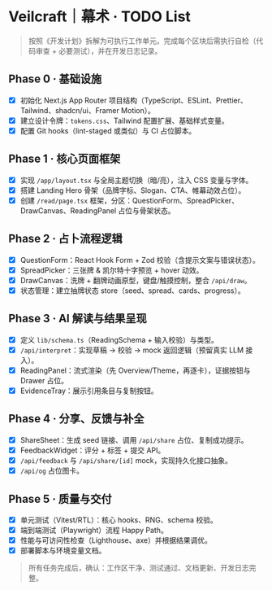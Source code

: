 # Veilcraft｜幕术 · TODO List

> 按照《开发计划》拆解为可执行工作单元。完成每个区块后需执行自检（代码审查 + 必要测试），并在开发日志记录。

## Phase 0 · 基础设施

- [x] 初始化 Next.js App Router 项目结构（TypeScript、ESLint、Prettier、Tailwind、shadcn/ui、Framer Motion）。
- [x] 建立设计令牌：`tokens.css`、Tailwind 配置扩展、基础样式变量。
- [x] 配置 Git hooks（lint-staged 或类似）与 CI 占位脚本。

## Phase 1 · 核心页面框架

- [x] 实现 `/app/layout.tsx` 与全局主题切换（暗/亮），注入 CSS 变量与字体。
- [x] 搭建 Landing Hero 骨架（品牌字标、Slogan、CTA、帷幕动效占位）。
- [x] 创建 `/read/page.tsx` 框架，分区：QuestionForm、SpreadPicker、DrawCanvas、ReadingPanel 占位与骨架状态。

## Phase 2 · 占卜流程逻辑

- [x] QuestionForm：React Hook Form + Zod 校验（含提示文案与错误状态）。
- [x] SpreadPicker：三张牌 & 凯尔特十字预览 + hover 动效。
- [x] DrawCanvas：洗牌 + 翻牌动画原型，键盘/触摸控制，整合 `/api/draw`。
- [x] 状态管理：建立抽牌状态 store（seed、spread、cards、progress）。

## Phase 3 · AI 解读与结果呈现

- [x] 定义 `lib/schema.ts`（ReadingSchema + 输入校验）与类型。
- [x] `/api/interpret`：实现草稿 → 校验 → mock 返回逻辑（预留真实 LLM 接入）。
- [x] ReadingPanel：流式渲染（先 Overview/Theme，再逐卡），证据按钮与 Drawer 占位。
- [x] EvidenceTray：展示引用条目与复制按钮。

## Phase 4 · 分享、反馈与补全

- [x] ShareSheet：生成 seed 链接、调用 `/api/share` 占位、复制成功提示。
- [x] FeedbackWidget：评分 + 标签 + 提交 API。
- [x] `/api/feedback` 与 `/api/share/[id]` mock，实现持久化接口抽象。
- [x] `/api/og` 占位图卡。

## Phase 5 · 质量与交付

- [x] 单元测试（Vitest/RTL）：核心 hooks、RNG、schema 校验。
- [x] 端到端测试（Playwright）流程 Happy Path。
- [x] 性能与可访问性检查（Lighthouse、axe）并根据结果调优。
- [x] 部署脚本与环境变量文档。

> 所有任务完成后，确认：工作区干净、测试通过、文档更新、开发日志完整。
